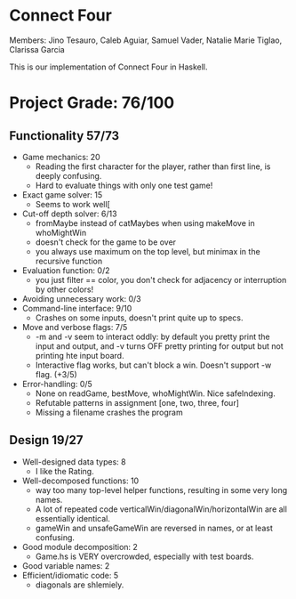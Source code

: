 # Connect Four

Members:
Jino Tesauro,
Caleb Aguiar,
Samuel Vader,
Natalie Marie Tiglao,
Clarissa Garcia

This is our implementation of Connect Four in Haskell.

# Project Grade:         76/100
## Functionality               57/73
* Game mechanics:              20
  * Reading the first character for the player, rather than first line, is deeply confusing.
  * Hard to evaluate things with only one test game!
* Exact game solver:           15
  * Seems to work well[
* Cut-off depth solver:        6/13
  * fromMaybe instead of catMaybes when using makeMove in whoMightWin
  * doesn't check for the game to be over
  * you always use maximum on the top level, but minimax in the recursive function
* Evaluation function:         0/2
  * you just filter == color, you don't check for adjacency or interruption by other colors!
* Avoiding unnecessary work:   0/3
* Command-line interface:      9/10
  * Crashes on some inputs, doesn't print quite up to specs.
* Move and verbose flags:      7/5
  * -m and -v seem to interact oddly: by default you pretty print the input and output,  and -v turns OFF
    pretty printing for output but not printing hte input board.
  * Interactive flag works, but can't block a win. Doesn't support -w flag. (+3/5)
* Error-handling:              0/5
  * None on readGame, bestMove, whoMightWin. Nice safeIndexing.
  * Refutable patterns in assignment [one, two, three, four]
  * Missing a filename crashes the program

## Design                      19/27
* Well-designed data types:    8
  * I like the Rating.
* Well-decomposed functions:   10
  * way too many top-level helper functions, resulting in some very long names. 
  * A lot of repeated code verticalWin/diagonalWin/horizontalWin are all essentially identical.
  * gameWin and unsafeGameWin are reversed in names, or at least confusing.
* Good module decomposition:   2
  * Game.hs is VERY overcrowded, especially with test boards.
* Good variable names:         2
* Efficient/idiomatic code:    5
  * diagonals are shlemiely.
